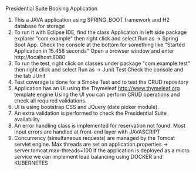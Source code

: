 Presidential Suite Booking Application
1) This a JAVA application using SPRING_BOOT framework and H2 database for storage
2) To run it with Eclipse IDE, find the class Application in left side package explorer "com.example"
	then right click and select Run as -> Spring Boot App.
	Check the console at the bottom for something like "Started Application in 15.458 seconds"
	Open a browser window and enter http://localhost:8080 
3) To run the test, right click on classes under package "com.example.test"
	then right click and select Run as -> Junit Test
	Check the console and the tab JUnit
4) Test coverage is done for a Smoke Test and to test the CRUD repository
5) Application has an UI using the Thymeleaf http://www.thymeleaf.org template engine
	Using the UI you can perform CRUD operations and check all required validations.
6) UI is using bootstrap CSS and JQuery (date picker module).
7) An extra validation is performed to check the Presidential Suite availability
9) An error handling class is implemented for reservation not found. 
	Most input errors are handled at front-end layer with JAVASCRIPT
10) Concurrency (simultaneous requests) are managed by the Tomcat servlet engine.
	Max threads are set on application.properties -> server.tomcat.max-threads=100
	If the application is deployed as a micro service we can implement load balancing using DOCKER and KUBERNETES